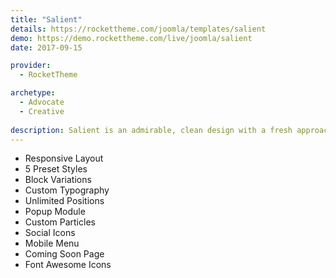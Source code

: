 ```yaml
---
title: "Salient"
details: https://rockettheme.com/joomla/templates/salient
demo: https://demo.rockettheme.com/live/joomla/salient
date: 2017-09-15

provider: 
  - RocketTheme

archetype:
  - Advocate
  - Creative
  
description: Salient is an admirable, clean design with a fresh approach for the ever-changing Web. Integrated with the modern Gantry 5 template framework, it is infinitely customizable, incredibly powerful, and remarkably simple. Download it today!
---
```


* Responsive Layout
* 5 Preset Styles
* Block Variations
* Custom Typography
* Unlimited Positions
* Popup Module
* Custom Particles
* Social Icons
* Mobile Menu
* Coming Soon Page
* Font Awesome Icons	